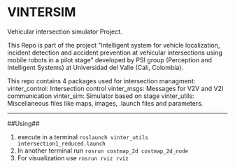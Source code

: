 VINTERSIM
=========

Vehicular intersection simulator Project.

This Repo is part of the project "Intelligent system for vehicle localization, incident detection and accident prevention at vehicular intersections using mobile robots in a pilot stage" developed by PSI group (Perception and Intelligent Systems) at Universidad del Valle (Cali, Colombia).

This repo contains 4 packages used for intersection managment:
	vinter_control: Intersection control
	vinter_msgs: Messages for V2V and V2I communication
	vinter_sim: Simulator based on stage
	vinter_utils: Miscellaneous files like maps, images, .launch files and parameters.

------------------------

##Using##

1. execute in a terminal `roslaunch vinter_utils intersection1_reduced.launch`
2. In another terminal run `rosrun costmap_2d costmap_2d_node`
3. For visualization use `rosrun rviz rviz`

